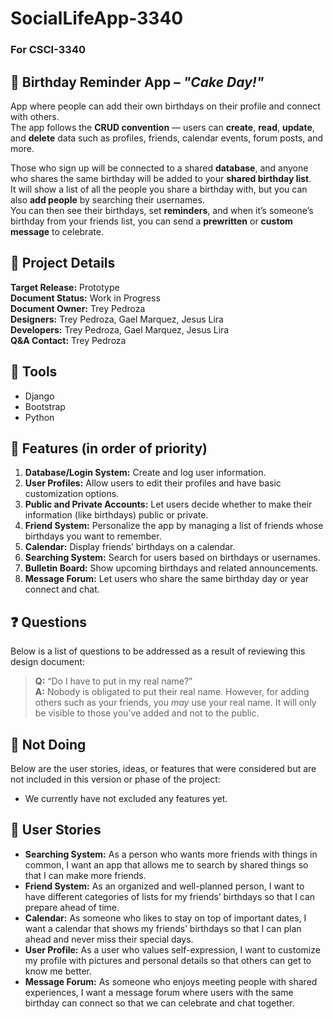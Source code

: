 # SocialLifeApp-3340  
### For CSCI-3340  

## 🎂 Birthday Reminder App – *"Cake Day!"*

App where people can add their own birthdays on their profile and connect with others.  
The app follows the **CRUD convention** — users can **create**, **read**, **update**, and **delete** data such as profiles, friends, calendar events, forum posts, and more.  

Those who sign up will be connected to a shared **database**, and anyone who shares the same birthday will be added to your **shared birthday list**.  
It will show a list of all the people you share a birthday with, but you can also **add people** by searching their usernames.  
You can then see their birthdays, set **reminders**, and when it’s someone’s birthday from your friends list, you can send a **prewritten** or **custom message** to celebrate.

## 📄 Project Details
**Target Release:** Prototype  
**Document Status:** Work in Progress  
**Document Owner:** Trey Pedroza  
**Designers:** Trey Pedroza, Gael Marquez, Jesus Lira  
**Developers:** Trey Pedroza, Gael Marquez, Jesus Lira  
**Q&A Contact:** Trey Pedroza  

## 🧰 Tools
- Django  
- Bootstrap  
- Python  

## 🚀 Features (in order of priority)
1. **Database/Login System:** Create and log user information.  
2. **User Profiles:** Allow users to edit their profiles and have basic customization options.  
3. **Public and Private Accounts:** Let users decide whether to make their information (like birthdays) public or private.  
4. **Friend System:** Personalize the app by managing a list of friends whose birthdays you want to remember.  
5. **Calendar:** Display friends’ birthdays on a calendar.  
6. **Searching System:** Search for users based on birthdays or usernames.  
7. **Bulletin Board:** Show upcoming birthdays and related announcements.  
8. **Message Forum:** Let users who share the same birthday day or year connect and chat.  

## ❓ Questions
Below is a list of questions to be addressed as a result of reviewing this design document:  

> **Q:** “Do I have to put in my real name?”  
> **A:** Nobody is obligated to put their real name. However, for adding others such as your friends, you *may* use your real name. It will only be visible to those you’ve added and not to the public.  

## 🚫 Not Doing
Below are the user stories, ideas, or features that were considered but are not included in this version or phase of the project:  
- We currently have not excluded any features yet. 

## 🧍 User Stories
- **Searching System:** As a person who wants more friends with things in common, I want an app that allows me to search by shared things so that I can make more friends.  
- **Friend System:** As an organized and well-planned person, I want to have different categories of lists for my friends’ birthdays so that I can prepare ahead of time.  
- **Calendar:** As someone who likes to stay on top of important dates, I want a calendar that shows my friends’ birthdays so that I can plan ahead and never miss their special days.  
- **User Profile:** As a user who values self-expression, I want to customize my profile with pictures and personal details so that others can get to know me better.  
- **Message Forum:** As someone who enjoys meeting people with shared experiences, I want a message forum where users with the same birthday can connect so that we can celebrate and chat together.  

